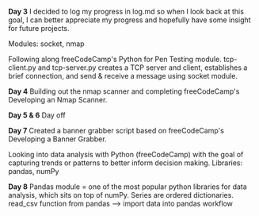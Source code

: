 **Day 3**
I decided to log my progress in log.md so when I look back at this goal, I can better appreciate my progress and hopefully have some insight for future projects.

Modules: socket, nmap

Following along freeCodeCamp's Python for Pen Testing module.
tcp-client.py and tcp-server.py creates a TCP server and client, establishes a brief connection, and send & receive a message using socket module.


**Day 4**
Building out the nmap scanner and completing freeCodeCamp's Developing an Nmap Scanner.

**Day 5 & 6**
Day off

**Day 7**
Created a banner grabber script based on freeCodeCamp's Developing a Banner Grabber.

Looking into data analysis with Python (freeCodeCamp) with the goal of capturing trends or patterns to better inform decision making.
Libraries: pandas, numPy

**Day 8**
Pandas module = one of the most popular python libraries for data analysis, which sits on top of numPy.
Series are ordered dictionaries.
read_csv function from pandas --> import data into pandas workflow

